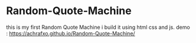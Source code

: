 # Random-Quote-Machine
this is my first Random Quote Machine i build it using html css and js.
demo : https://achrafxo.github.io/Random-Quote-Machine/
